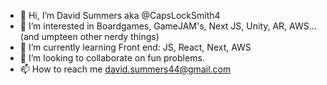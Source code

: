 - 👋 Hi, I’m David Summers aka @CapsLockSmith4
- 👀 I’m interested in Boardgames, GameJAM's, Next JS, Unity, AR, AWS... (and umpteen other nerdy things)
- 🌱 I’m currently learning Front end: JS, React, Next, AWS
- 💞️ I’m looking to collaborate on fun problems.
- 📫 How to reach me david.summers44@gmail.com

<!---
CapsLockSmith4/CapsLockSmith4 is a ✨ special ✨ repository because its `README.md` (this file) appears on your GitHub profile.
You can click the Preview link to take a look at your changes.
--->
